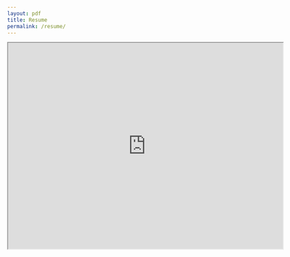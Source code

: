 ```yaml
---
layout: pdf
title: Resume
permalink: /resume/
---
```

<iframe src="https://drive.google.com/file/d/1xTFZDUnY66g2d4k0XeyaMFFs1fef3sqs/preview" width="640" height="480"></iframe>